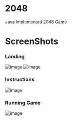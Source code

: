 # 2048
Java Implemented 2048 Game
# ScreenShots
### Landing
![image](https://user-images.githubusercontent.com/44205030/112008054-2c7b0580-8b4b-11eb-9aa8-bf06455aa698.png)
![image](https://user-images.githubusercontent.com/44205030/112008126-38ff5e00-8b4b-11eb-8c46-e5b2393116a8.png)
### Instructions
![image](https://user-images.githubusercontent.com/44205030/112008360-6946fc80-8b4b-11eb-9f5b-5dcd8a92df15.png)
### Running Game
![image](https://user-images.githubusercontent.com/44205030/112008437-7a900900-8b4b-11eb-9c9b-26a8926927e4.png)
